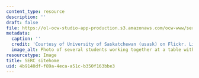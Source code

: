 ```yaml
---
content_type: resource
description: ''
draft: false
file: https://ol-ocw-studio-app-production.s3.amazonaws.com/ocw-www/serc_sitehome.jpeg
metadata:
  caption: ''
  credit: 'Courtesy of University of Saskatchewan (usask) on Flickr. License: CC BY-NC-SA.'
  image_alt: Photo of several students working together at a table with laptop computers.
resourcetype: Image
title: SERC_sitehome
uid: 4b9140df-f89a-4eca-a51c-b350f163bbe3
---
```

